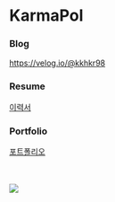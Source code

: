 

# KarmaPol 

### Blog

https://velog.io/@kkhkr98

### Resume
[이력서](https://www.rallit.com/resumes/143665@kkhkr98/%EA%B9%80%EA%B2%BD%ED%9B%88?theme=MODERN)

### Portfolio

[포트폴리오](https://fascinated-mangosteen-160.notion.site/bd6dbe8a1c98476386f8056fdcbd2af8)

<br/>   
<br/>   
<img src="https://github-readme-stats.vercel.app/api/top-langs/?username=KarmaPol&layout=compact" />
</div>
